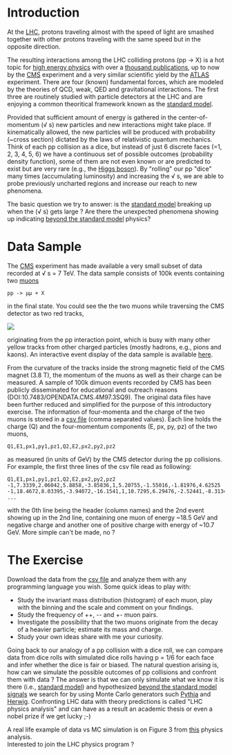 
# Introduction
At the <a href="https://home.cern/science/accelerators/large-hadron-collider"> LHC</a>, 
protons traveling almost with the speed of light are smashed together with other protons traveling with the same speed but in the opposite direction.

The resulting interactions among the LHC colliding protons (pp -> X) is a hot topic for <a href="https://en.wikipedia.org/wiki/Particle_physics">high energy physics</a> 
with over a <a href="http://cms-results.web.cern.ch/cms-results/public-results/publications-vs-time/">thousand publications</a>, 
up to now by the <a href="http://cms.cern">CMS</a> experiment and a very similar scientific yield by the <a href="http://atlas.cern">ATLAS</a> experiment. 
There are four (known) fundamental forces, which are modeled by the theories of QCD, weak, QED and gravitational interactions. 
The first three are routinely studied with particle detectors at the LHC and are enjoying a common theoritical framework known as the <a href="https://en.wikipedia.org/wiki/Standard_Model">standard model</a>.

Provided that sufficient amount of energy is gathered in the center-of-momentum (<span>&#8730; s</span>) 
new particles and new interactions might take place. If kinematically allowed, the new particles will be produced
with probability (~cross section) dictated by the laws of relativistic quantum mechanics. 
Think of each pp collision as a dice, but instead of just 6 discrete faces (=1, 2, 3, 4, 5, 6) we have a continuous set of possible outcomes (probability density function), 
some of them are not even known or are predicted to exist but are very rare (e.g., the <a href="https://en.wikipedia.org/wiki/Higgs_boson">Higgs boson</a>).
By "rolling" our pp "dice" many times (accumulating luminosity) and increasing the <span>&#8730; s</span>, we are able to probe previously uncharted regions and increase our reach to new phenomena.

The basic question we try to answer: is the <a href="https://en.wikipedia.org/wiki/Standard_Model">standard model</a> 
breaking up when the (<span>&#8730; s</span>) gets large ? Are there the unexpected phenomena showing up indicating
<a href="https://en.wikipedia.org/wiki/Physics_beyond_the_Standard_Model">beyond the standard model</a> physics?

# Data Sample
The <a href="https://home.cern/science/experiments/cms">CMS</a> experiment has made available a very small subset of data recorded at <span>&#8730; s</span> = 7 TeV. 
The data sample consists of 100k events containing two <a href="https://en.wikipedia.org/wiki/Muon">muons</a>
```
pp -> μμ + X
```
in the final state.
You could see the the two muons while traversing the CMS detector as two red tracks, 

<img src = "http://theofil.web.cern.ch/theofil/images/eventDisplay.png">

originating from the pp interaction point, which is busy with many other yellow tracks from other charged particles (mostly hadrons, e.g., pions and kaons).
An interactive event display of the data sample is available <a href="http://opendata.cern.ch/record/303">here</a>.

From the curvature of the tracks inside the strong magnetic field of the CMS magnet (3.8 T), the momentum of the muons as well as their charge can be measured.
A sample of 100k dimuon events recorded by CMS has been publicly disseminated for educational and outreach reasons (DOI:10.7483/OPENDATA.CMS.4M97.3SQ9).
The original data files have been further reduced and simplified for the purpose of this introductory exercise. 
The information of four-momenta and the charge of the two muons is stored in a <a href="http://theofil.web.cern.ch/theofil/files/cms_dimuons.txt">csv file</a> (comma separated values).
Each line holds the charge (Q) and the four-momentum components (E, px, py, pz) of the two muons,
```
Q1,E1,px1,py1,pz1,Q2,E2,px2,py2,pz2
```
as measured (in units of GeV) by the CMS detector during the pp collisions.
For example, the first three lines of the csv file  read as following:
```
Q1,E1,px1,py1,pz1,Q2,E2,px2,py2,pz2
-1,7.3339,2.06042,5.8858,-3.85836,1,5.20755,-1.55016,-1.81976,4.62525
-1,18.4672,8.03395,-3.94072,-16.1541,1,10.7295,6.29476,-2.52441,-8.31349
...
```
with the 0th line being the header (column names) and the 2nd event showing up in the 2nd line, containing one muon of energy ~18.5 GeV and negative charge and another one of positive charge
with energy of ~10.7 GeV. 
More simple can't be made, no ?

# The Exercise
Download the data from the <a href="http://theofil.web.cern.ch/theofil/files/cms_dimuons.txt">csv file</a> and analyze them with any programming language you wish.
Some quick ideas to play with:
* Study the invariant mass distribution (histogram) of each muon, play with the binning and the scale and comment on your findings.
* Study the frequency of ++, -- and +- muon pairs.
* Investigate the possibility that the two muons originate from the decay of a heavier particle; estimate its mass and charge.
* Study your own ideas share with me your curiosity.


Going back to our analogy of a pp collision with a dice roll, we can compare data from dice rolls with simulated dice rolls having p = 1/6 for each face and infer whether the dice is fair or biased. The natural question arising is, how can we simulate the possible outcomes of pp collisions and confront them with data ? 
The answer is that we can only simulate what we know it is there (i.e., <a href="https://en.wikipedia.org/wiki/Standard_Model">standard model</a>) 
and hypothesized <a href="https://en.wikipedia.org/wiki/Physics_beyond_the_Standard_Model">beyond the standard model signals</a> we search for by using Monte Carlo generators such <a href="https://pythia.org">Pythia</a> and <a href="http://herwig.hepforge.org">Herwig</a>.
Confronting LHC data with theory predictions is called "LHC physics analysis" and can have as a result an academic thesis or even a nobel prize if we get lucky  ;-)

A real life example of data vs MC simulation is on Figure 3 from <a href="https://cms.cern/news/lhc-vector-boson-collider">this</a> physics analysis.
<br>
Interested to join the LHC physics program ? 









